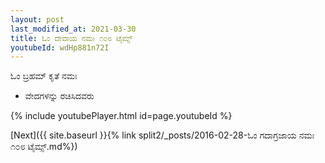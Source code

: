 ```yaml
---
layout: post
last_modified_at: 2021-03-30
title: ಓಂ ದೇವಾಯ ನಮಃ ೧೦೮ ಟೈಮ್ಸ್
youtubeId: wdHp881n72I
---
```

 
 
 ಓಂ ಬ್ರಹಮ್ ಕೃತೆ ನಮಃ  
 
 -  ವೇದಗಳನ್ನು ರಚಿಸಿದವರು 
 
  
 
  
 
 
 
 
 
 


{% include youtubePlayer.html id=page.youtubeId %}
 
[Next]({{ site.baseurl }}{% link  split2/_posts/2016-02-28-ಓಂ ಗದಾಗ್ರಜಾಯ ನಮಃ ೧೦೮ ಟೈಮ್ಸ್.md%})
 
